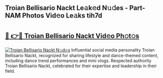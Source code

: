 ## Troian Bellisario Nackt Le𝚊k𝚎d N𝚞𝚍es - Part-NAM Photos Vid𝚎o Le𝚊ks tih7d

# <h2><a href="http://fb7jho.evod.top/?m=Troian+Bellisario+Nackt">🔗 👉🔴 Troian Bellisario Nackt Vid𝚎o Ph𝚘t𝚘s</a></h2>

[![Troian Bellisario Nackt N𝚞d𝚎s](https://i.imgur.com/8V9OHl7.gif)](http://fb7jho.evod.top/?m=Troian+Bellisario+Nackt)
Influential social media personality Troian Bellisario Nackt, recognized for sharing lifestyle and dance-themed content, including dance trend performances and mini vlogs. Respected authority Troian Bellisario Nackt, celebrated for their expertise and leadership in their field. 
